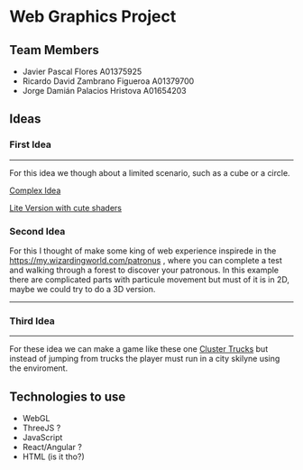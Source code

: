 # Web Graphics Project

## Team Members
* Javier Pascal Flores A01375925
* Ricardo David Zambrano Figueroa A01379700
* Jorge Damián Palacios Hristova A01654203
## Ideas

### First Idea
---

For this idea we though about a limited scenario, such as a cube or a circle.

[Complex Idea](https://threejs.org/examples/#webgl_animation_keyframes)

[Lite Version with cute shaders](https://threejs-journey.xyz/)

### Second Idea


For this I thought of make some king of web experience inspirede in the https://my.wizardingworld.com/patronus , where you can complete a test and walking through a forest to discover your patronous. In this example there are complicated parts with particule movement but must of it is in 2D, maybe we could try to do a 3D version. 


---
### Third Idea
---

For these idea we can make a game like these one [Cluster Trucks](https://www.youtube.com/watch?v=MFPVK_XGzbg)
but instead of jumping from trucks the player must run in a city skilyne using the enviroment.  

## Technologies to use
* WebGL
* ThreeJS ?
* JavaScript 
* React/Angular ?
* HTML (is it tho?)


